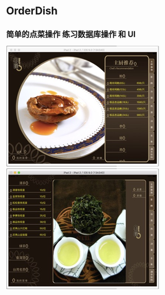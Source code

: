 # OrderDish
简单的点菜操作  练习数据库操作 和 UI
---------
![dish1](https://github.com/lunarboat/shotCut/blob/master/phoneAndDish/dc1.png)
![dish2](https://github.com/lunarboat/shotCut/blob/master/phoneAndDish/dc2.png)
